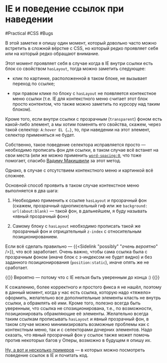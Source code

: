 # IE и поведение ссылок при наведении

#Practical #CSS #Bugs

В этой заметке я опишу один момент, который довольно часто можно встретить в сложной вёрстке с CSS, но который редко проявляет себя или на который редко обращают внимание.

Этот момент проявляет себя в случае когда в IE внутри ссылки есть блок со свойством `hasLayout`, тогда можно заметить следующее:

- клик по картинке, расположенной в таком блоке, не вызывает переход по ссылке;

- при правом клике по блоку с `hasLayout` не появляется контекстное меню ссылки (т.е. IE для контекстного меню считает этот блок просто контентом, что также можно заметить по курсору над таким блоком).


Кроме того, если внутри ссылки с прозрачным (`transparent`) фоном есть какой-либо элемент, а мы хотим поменять его свойства, скажем, через такой селектор: `A:hover EL {…}`, то, при наведении на этот элемент, селектор применяться не будет.

Собственно, такое поведение селектора исправляется просто — необходимо прописать фон для ссылки, в таком случае всё встанет на свои места (или же можно применить [`word-spacing:0`](http://makishvili.com/2009/06/stilizaciya-rebenka-ssylki-pri-hover/), что тоже помогает, спасибо [Вадиму Макишвили](http://makishvili.ya.ru/) за этот метод.

Однако, в случае с отсутствием контекстного меню и картинкой всё сложнее.

Основной способ проявить в таком случае контекстное меню выполняется в два шага:

1. Необходимо применить к ссылке `hasLayout` и прозрачный фон (скажем, прозрачный однопиксельный гиф или же `background: url(about:blank)` — такой фон, в дальнейшем, я буду называть «явный прозрачный фон»)

2. Самому блоку с `hasLayout` необходимо прописать такой же прозрачный фон и отрицательный `z-index` с относительным позиционированием.

Если всё сделать правильно — {{<Sidelink "possibly" "*очень вероятно*" />}}, что всё заработает. Очень важно, чтобы сама ссылка была с прозрачным фоном (иначе блок с з-индексом не будет видно) и без заданного позиционирования (`position:static`), иначе опять же не сработает.

{{<Sidenote id="possibly">}}
  Вероятно — потому что с IE нельзя быть уверенным до конца :)
{{</Sidenote>}}

К сожалению, более корректного и простого фикса я не нашёл, поэтому в данный момент, когда у нас есть ссылка, которую надо «тяжело» оформить, желательно все дополнительные элементы класть не внутрь ссылки, а обрамлять её ими. Кроме того, полезно всегда быть уверенным, что ссылка не спозиционирована, т.е., по возможности, позиционировать обрамляющие её элементы. Желательно всегда таким ссылкам прописывать `hasLayout` и явный прозрачный фон, в таком случае можно минимизировать возможные проблемы как с контекстным меню, так и с селекторами дочерних элементов. Надо сказать, что явный прозрачный фон у ссылок также может помочь против некоторых багов у Оперы, возможно в будущем я опишу их.

[Ну, а вот и несколько примеров](/demos/ie-a-hover.html) — в которых можно посмотреть поведение ссылок в IE и почитать код.

